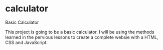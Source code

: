 # calculator
Basic Calculator

This project is going to be a basic calculator. I will be using the methods learned in the pervious lessons to create a complete websie with a HTML, CSS and JavaScript.
